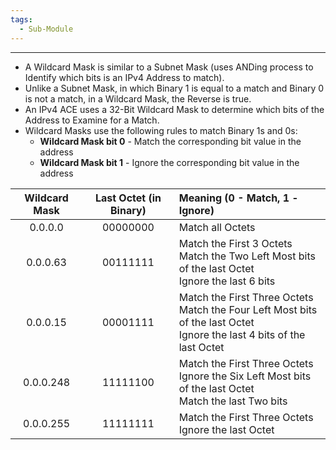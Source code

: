 ```yaml
---
tags:
  - Sub-Module
---
```


---
- A Wildcard Mask is similar to a Subnet Mask (uses ANDing process to Identify which bits is  an IPv4 Address to match).
- Unlike a Subnet Mask, in which Binary 1 is equal to a match and Binary 0 is not a match, in a Wildcard Mask, the Reverse is true.
- An IPv4 ACE uses a 32-Bit Wildcard Mask to determine which bits of the Address to Examine for a Match.
- Wildcard Masks use the following rules to match Binary 1s and 0s:
  - **Wildcard Mask bit 0** - Match the corresponding bit value in the address
  - **Wildcard Mask bit 1** - Ignore the corresponding bit value in the address

| Wildcard Mask | Last Octet (in Binary) | Meaning (0 - Match, 1 - Ignore)                                                                                             |
| :-----------: | :--------------------: | :-------------------------------------------------------------------------------------------------------------------------- |
|    0.0.0.0    |        00000000        | Match all Octets                                                                                                            |
|   0.0.0.63    |        00111111        | Match the First 3 Octets<br>Match the Two Left Most bits of the last Octet<br>Ignore the last 6 bits                        |
|   0.0.0.15    |        00001111        | Match the First Three Octets<br>Match the Four Left Most bits of the last Octet<br>Ignore the last 4 bits of the last Octet |
|   0.0.0.248   |        11111100        | Match the First Three Octets<br>Ignore the Six Left Most bits of the last Octet<br>Match the last Two bits                  |
|   0.0.0.255   |        11111111        | Match the First Three Octets<br>Ignore the last Octet                                                                       |
